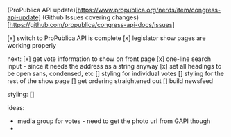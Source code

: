 (ProPublica API update)[https://www.propublica.org/nerds/item/congress-api-update]
(Github Issues covering changes)[https://github.com/propublica/congress-api-docs/issues]

[x] switch to ProPublica API is complete
[x] legislator show pages are working properly

next:
[x] get vote information to show on front page
[x] one-line search input - since it needs the address as a string anyway
[x] set all headings to be open sans, condensed, etc
[] styling for individual votes
[] styling for the rest of the show page
[] get ordering straightened out
[] build newsfeed

styling:
[] 

ideas:
- media group for votes - need to get the photo url from GAPI though
- 